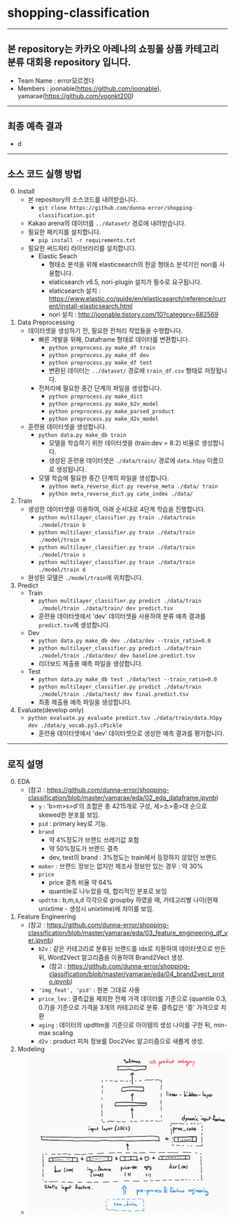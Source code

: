 # shopping-classification
-----
본 repository는 카카오 아레나의 쇼핑몰 상품 카테고리 분류 대회용 repository 입니다.
-----

- Team Name : error모르겠다
- Members : joonable(https://github.com/joonable), yamarae(https://github.com/yoonkt200)
-----
## 최종 예측 결과

- d
-----
## 소스 코드 실행 방법


0. Install
    - 본 repository의 소스코드를 내려받습니다.
        - `git clone https://github.com/dunna-error/shopping-classification.git`
    - Kakao arena의 데이터를 `../dataset/` 경로에 내려받습니다.
    - 필요한 패키지를 설치합니다.
        - `pip install -r requirements.txt`
    - 필요한 써드파티 라이브러리를 설치합니다.
        - Elastic Seach
            - 형태소 분석을 위해 elasticsearch의 한글 형태소 분석기인 nori를 사용합니다.
            - elaticsearch v6.5, nori-plugin 설치가 필수로 요구됩니다.
            - elaticsearch 설치 : https://www.elastic.co/guide/en/elasticsearch/reference/current/install-elasticsearch.html
            - nori 설치 : http://joonable.tistory.com/10?category=682569
1. Data Preprocessing
    - 데이터셋을 생성하기 전, 필요한 전처리 작업들을 수행합니다.
        - 빠른 개발을 위해, Dataframe 형태로 데이터를 변환합니다.
            - `python preprocess.py make_df train`
            - `python preprocess.py make_df dev`
            - `python preprocess.py make_df test`
            - 변환된 데이터는 `../dataset/` 경로에 `train_df.csv` 형태로 저장됩니다.
        - 전처리에 필요한 중간 단계의 파일을 생성합니다.
            - `python preprocess.py make_dict`
            - `python preprocess.py make_b2v_model`
            - `python preprocess.py make_parsed_product`
            - `python preprocess.py make_d2v_model`
    - 훈련용 데이터셋을 생성합니다.
        - `python data.py make_db train`
            - 모델을 학습하기 위한 데이터셋을 (train:dev = 8:2) 비율로 생성합니다.
            - 생성된 훈련용 데이터셋은 `./data/train/` 경로에 `data.h5py` 이름으로 생성됩니다.
        - 모델 학습에 필요한 중간 단계의 파일을 생성합니다.
            - `python meta_reverse_dict.py reverse_meta ./data/ train`
            - `python meta_reverse_dict.py cate_index ./data/`
2. Train
    - 생성한 데이터셋을 이용하여, 아래 순서대로 4단계 학습을 진행합니다.
        - `python multilayer_classifier.py train ./data/train ./model/train b`
        - `python multilayer_classifier.py train ./data/train ./model/train m`
        - `python multilayer_classifier.py train ./data/train ./model/train s`
        - `python multilayer_classifier.py train ./data/train ./model/train d`
    - 완성된 모델은 `./model/train`에 위치합니다.
3. Predict
    - Train
        - `python multilayer_classifier.py predict ./data/train ./model/train ./data/train/ dev predict.tsv`
        - 훈련용 데이터셋에서 'dev' 데이터셋을 사용하여 분류 예측 결과를 `predict.tsv`에 생성합니다.
    - Dev
        - `python data.py make_db dev ./data/dev --train_ratio=0.0`
        - `python multilayer_classifier.py predict ./data/train ./model/train ./data/dev/ dev baseline.predict.tsv`
        - 리더보드 제출용 예측 파일을 생성합니다.
    - Test
        - `python data.py make_db test ./data/test --train_ratio=0.0`
        - `python multilayer_classifier.py predict ./data/train ./model/train ./data/test/ dev final.predict.tsv`
        - 최종 제출용 예측 파일을 생성합니다.
4. Evaluate(develop only)
    - `python evaluate.py evaluate predict.tsv ./data/train/data.h5py dev ./data/y_vocab.py3.cPickle`
        - 훈련용 데이터셋에서 'dev' 데이터셋으로 생성한 예측 결과를 평가합니다.
-----
## 로직 설명

0. EDA
    - (참고 : https://github.com/dunna-error/shopping-classification/blob/master/yamarae/eda/02_eda_dataframe.ipynb)
        - `y` : 'b>m>s>d'의 조합은 총 4215개로 구성, 세>소>중>대 순으로 skewed한 분포를 보임.
        - `pid` : primary key로 기능.
        - `brand`
            - 약 4%정도가 브랜드 쓰레기값 포함
            - 약 50%정도가 브랜드 결측
            - dev, test의 brand : 3%정도는 train에서 등장하지 않았던 브랜드
        - `maker` : 브랜드 정보는 없지만 제조사 정보만 있는 경우 : 약 30%
        - `price`
            - price 결측 비율 약 64%
            - quantile로 나누었을 때, 합리적인 분포로 보임
        - `updttm` : b,m,s,d 각각으로 groupby 하였을 때, 카테고리별 나이(현재 unixtime - 생성시 unixtime)에 차이를 보임.
1. Feature Engineering 
    - (참고 : https://github.com/dunna-error/shopping-classification/blob/master/yamarae/eda/03_feature_engineering_df_ver.ipynb)
        - `b2v` : 같은 카테고리로 분류된 브랜드를 idx로 치환하여 데이터셋으로 만든 뒤, Word2Vect 알고리즘을 이용하여 Brand2Vect 생성.
            - (참고 : https://github.com/dunna-error/shopping-classification/blob/master/yamarae/eda/04_brand2vect_proto.ipynb)
        - `'img_feat', 'pid'` : 원본 그대로 사용
        - `price_lev` : 결측값을 제외한 전체 가격 데이터를 기준으로 (quantile 0.3, 0.7)을 기준으로 가격을 3개의 카테고리로 분류. 결측값은 '중' 가격으로 치환
        - `aging` : 데이터의 updttm을 기준으로 아이템의 생성 나이를 구한 뒤, min-max scaling
        - `d2v` : product 피처 정보를 Doc2Vec 알고리즘으로 새롭게 생성.
2. Modeling
    - ![img](https://github.com/dunna-error/shopping-classification/blob/master/images/model_architecture.png)